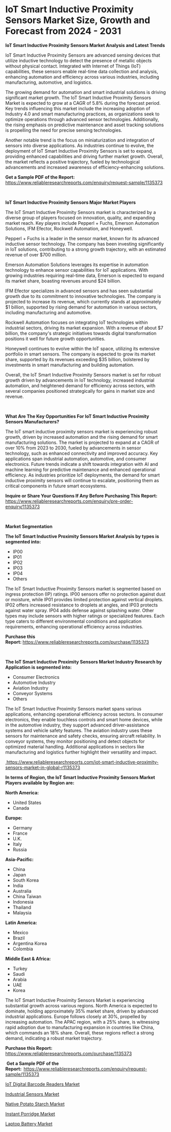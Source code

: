 <p><h1>IoT Smart Inductive Proximity Sensors Market Size, Growth and Forecast from 2024 - 2031</h1></p><p><strong>IoT Smart Inductive Proximity Sensors Market Analysis and Latest Trends</strong></p>
<p><p>IoT Smart Inductive Proximity Sensors are advanced sensing devices that utilize inductive technology to detect the presence of metallic objects without physical contact. Integrated with Internet of Things (IoT) capabilities, these sensors enable real-time data collection and analysis, enhancing automation and efficiency across various industries, including manufacturing, automotive, and logistics. </p><p>The growing demand for automation and smart industrial solutions is driving significant market growth. The IoT Smart Inductive Proximity Sensors Market is expected to grow at a CAGR of 5.8% during the forecast period. Key trends influencing this market include the increasing adoption of Industry 4.0 and smart manufacturing practices, as organizations seek to optimize operations through advanced sensor technologies. Additionally, the rising emphasis on predictive maintenance and asset tracking solutions is propelling the need for precise sensing technologies.</p><p>Another notable trend is the focus on miniaturization and integration of sensors into diverse applications. As industries continue to evolve, the deployment of IoT Smart Inductive Proximity Sensors is set to expand, providing enhanced capabilities and driving further market growth. Overall, the market reflects a positive trajectory, fueled by technological advancements and increased awareness of efficiency-enhancing solutions.</p></p>
<p><strong>Get a Sample PDF of the Report:&nbsp;</strong> <a href="https://www.reliableresearchreports.com/enquiry/request-sample/1135373?utm_campaign=34&utm_medium=2&utm_source=Github&utm_content=ia&utm_term=09102024&utm_id=iot-smart-inductive-proximity-sensors">https://www.reliableresearchreports.com/enquiry/request-sample/1135373</a></p>
<p>&nbsp;</p>
<p><strong>IoT Smart Inductive Proximity Sensors Major Market Players</strong></p>
<p><p>The IoT Smart Inductive Proximity Sensors market is characterized by a diverse group of players focused on innovation, quality, and expanding market reach. Key players include Pepperl + Fuchs, Emerson Automation Solutions, IFM Efector, Rockwell Automation, and Honeywell.</p><p>Pepperl + Fuchs is a leader in the sensor market, known for its advanced inductive sensor technology. The company has been investing significantly in IoT solutions, contributing to a strong growth trajectory, with an estimated revenue of over $700 million.</p><p>Emerson Automation Solutions leverages its expertise in automation technology to enhance sensor capabilities for IoT applications. With growing industries requiring real-time data, Emerson is expected to expand its market share, boasting revenues around $24 billion.</p><p>IFM Efector specializes in advanced sensors and has seen substantial growth due to its commitment to innovative technologies. The company is projected to increase its revenue, which currently stands at approximately $1 billion, supported by rising demand for automation in various sectors, including manufacturing and automotive.</p><p>Rockwell Automation focuses on integrating IoT technologies within industrial sectors, driving its market expansion. With a revenue of about $7 billion, the company's strategic initiatives towards digital transformation positions it well for future growth opportunities.</p><p>Honeywell continues to evolve within the IoT space, utilizing its extensive portfolio in smart sensors. The company is expected to grow its market share, supported by its revenues exceeding $35 billion, bolstered by investments in smart manufacturing and building automation.</p><p>Overall, the IoT Smart Inductive Proximity Sensors market is set for robust growth driven by advancements in IoT technology, increased industrial automation, and heightened demand for efficiency across sectors, with several companies positioned strategically for gains in market size and revenue.</p></p>
<p>&nbsp;</p>
<p><strong>What Are The Key Opportunities For IoT Smart Inductive Proximity Sensors Manufacturers?</strong></p>
<p><p>The IoT smart inductive proximity sensors market is experiencing robust growth, driven by increased automation and the rising demand for smart manufacturing solutions. The market is projected to expand at a CAGR of over 10% from 2023 to 2030, fueled by advancements in sensor technology, such as enhanced connectivity and improved accuracy. Key applications span industrial automation, automotive, and consumer electronics. Future trends indicate a shift towards integration with AI and machine learning for predictive maintenance and enhanced operational efficiency. As industries prioritize IoT deployments, the demand for smart inductive proximity sensors will continue to escalate, positioning them as critical components in future smart ecosystems.</p></p>
<p><strong>Inquire or Share Your Questions If Any Before Purchasing This Report:</strong> <a href="https://www.reliableresearchreports.com/enquiry/pre-order-enquiry/1135373?utm_campaign=34&utm_medium=2&utm_source=Github&utm_content=ia&utm_term=09102024&utm_id=iot-smart-inductive-proximity-sensors">https://www.reliableresearchreports.com/enquiry/pre-order-enquiry/1135373</a></p>
<p>&nbsp;</p>
<p><strong>Market Segmentation</strong></p>
<p><strong>The IoT Smart Inductive Proximity Sensors Market Analysis by types is segmented into:</strong></p>
<p><ul><li>IP00</li><li>IP01</li><li>IP02</li><li>IP03</li><li>IP04</li><li>Others</li></ul></p>
<p><p>The IoT Smart Inductive Proximity Sensors market is segmented based on ingress protection (IP) ratings. IP00 sensors offer no protection against dust or moisture, while IP01 provides limited protection against vertical droplets. IP02 offers increased resistance to droplets at angles, and IP03 protects against water spray. IP04 adds defense against splashing water. Other types may include sensors with higher ratings or specialized features. Each type caters to different environmental conditions and application requirements, enhancing operational efficiency across industries.</p></p>
<p><strong>Purchase this Report:&nbsp;</strong><a href="https://www.reliableresearchreports.com/purchase/1135373?utm_campaign=34&utm_medium=2&utm_source=Github&utm_content=ia&utm_term=09102024&utm_id=iot-smart-inductive-proximity-sensors">https://www.reliableresearchreports.com/purchase/1135373</a></p>
<p>&nbsp;</p>
<p><strong>The IoT Smart Inductive Proximity Sensors Market Industry Research by Application is segmented into:</strong></p>
<p><ul><li>Consumer Electronics</li><li>Automotive Industry</li><li>Aviation Industry</li><li>Conveyor Systems</li><li>Others</li></ul></p>
<p><p>The IoT Smart Inductive Proximity Sensors market spans various applications, enhancing operational efficiency across sectors. In consumer electronics, they enable touchless controls and smart home devices, while in the automotive industry, they support advanced driver-assistance systems and vehicle safety features. The aviation industry uses these sensors for maintenance and safety checks, ensuring aircraft reliability. In conveyor systems, they monitor positioning and detect objects for optimized material handling. Additional applications in sectors like manufacturing and logistics further highlight their versatility and impact.</p></p>
<p><a href="https://www.reliableresearchreports.com/iot-smart-inductive-proximity-sensors-market-in-global-r1135373?utm_campaign=34&utm_medium=2&utm_source=Github&utm_content=ia&utm_term=09102024&utm_id=iot-smart-inductive-proximity-sensors">&nbsp;https://www.reliableresearchreports.com/iot-smart-inductive-proximity-sensors-market-in-global-r1135373</a></p>
<p><strong>In terms of Region, the IoT Smart Inductive Proximity Sensors Market Players available by Region are:</strong></p>
<p>
    <p> <strong> North America: </strong>
        <ul>
            <li>United States</li>
            <li>Canada</li>
        </ul>
        </p> 
    <p> <strong> Europe: </strong>
        <ul>
            <li>Germany</li>
            <li>France</li>
            <li>U.K.</li>
            <li>Italy</li>
            <li>Russia</li>
        </ul>
        </p> 
    <p> <strong> Asia-Pacific: </strong>
        <ul>
            <li>China</li>
            <li>Japan</li>
            <li>South Korea</li>
            <li>India</li>
            <li>Australia</li>
            <li>China Taiwan</li>
            <li>Indonesia</li>
            <li>Thailand</li>
            <li>Malaysia</li>
        </ul>
        </p> 
    <p> <strong> Latin America: </strong>
        <ul>
            <li>Mexico</li>
            <li>Brazil</li>
            <li>Argentina Korea</li>
            <li>Colombia</li>
        </ul>
        </p> 
    <p> <strong> Middle East & Africa: </strong>
        <ul>
            <li>Turkey</li>
            <li>Saudi</li>
            <li>Arabia</li>
            <li>UAE</li>
            <li>Korea</li>
        </ul>
    </p>
    </p>
<p><p>The IoT Smart Inductive Proximity Sensors Market is experiencing substantial growth across various regions. North America is expected to dominate, holding approximately 35% market share, driven by advanced industrial applications. Europe follows closely at 30%, propelled by increasing automation. The APAC region, with a 25% share, is witnessing rapid adoption due to manufacturing expansion in countries like China, which commands an 18% share. Overall, these regions reflect a strong demand, indicating a robust market trajectory.</p></p>
<p><strong>Purchase this Report: </strong><a href="https://www.reliableresearchreports.com/purchase/1135373?utm_campaign=34&utm_medium=2&utm_source=Github&utm_content=ia&utm_term=09102024&utm_id=iot-smart-inductive-proximity-sensors">https://www.reliableresearchreports.com/purchase/1135373</a></p>
<p>&nbsp;<strong>Get a Sample PDF of the Report:&nbsp;&nbsp;</strong><a href="https://www.reliableresearchreports.com/enquiry/request-sample/1135373?utm_campaign=34&utm_medium=2&utm_source=Github&utm_content=ia&utm_term=09102024&utm_id=iot-smart-inductive-proximity-sensors">https://www.reliableresearchreports.com/enquiry/request-sample/1135373</a></p>
<p><strong></strong></p>
<p><p><a href="https://github.com/kaufmannDavid16/Market-Research-Report-List-1/blob/main/iot-digital-barcode-readers-market.md?utm_campaign=34&utm_medium=2&utm_source=Github&utm_content=ia&utm_term=09102024&utm_id=iot-smart-inductive-proximity-sensors">IoT Digital Barcode Readers Market</a></p><p><a href="https://www.linkedin.com/pulse/industrial-sensors-market-refracting-trends-consumer-behaviors-aqsvf?utm_campaign=34&utm_medium=2&utm_source=Github&utm_content=ia&utm_term=09102024&utm_id=iot-smart-inductive-proximity-sensors">Industrial Sensors Market</a></p><p><a href="https://issuu.com/reportprime-2/docs/native-potato-starch-market-size-20_f86bb364a2f394?utm_campaign=34&utm_medium=2&utm_source=Github&utm_content=ia&utm_term=09102024&utm_id=iot-smart-inductive-proximity-sensors">Native Potato Starch Market</a></p><p><a href="https://issuu.com/reportprime-2/docs/instant-porridge-market-size-2030.p_aff1f5312d2119?utm_campaign=34&utm_medium=2&utm_source=Github&utm_content=ia&utm_term=09102024&utm_id=iot-smart-inductive-proximity-sensors">Instant Porridge Market</a></p><p><a href="https://www.linkedin.com/pulse/laptop-battery-market-report-product-type-standard-lithium-ion-czwcf?utm_campaign=34&utm_medium=2&utm_source=Github&utm_content=ia&utm_term=09102024&utm_id=iot-smart-inductive-proximity-sensors">Laptop Battery Market</a></p></p>
